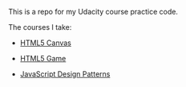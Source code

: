 This is a repo for my Udacity course practice code.

The courses I take:

* [HTML5 Canvas](https://www.udacity.com/course/html5-canvas--ud292)

* [HTML5 Game](https://www.udacity.com/course/viewer#!/c-cs255)

* [JavaScript Design Patterns](https://www.udacity.com/course/viewer#!/c-ud989)